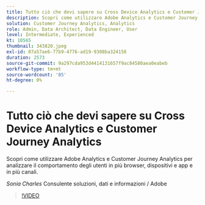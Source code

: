 ```yaml
---
title: Tutto ciò che devi sapere su Cross Device Analytics e Customer Journey Analytics
description: Scopri come utilizzare Adobe Analytics e Customer Journey Analytics per analizzare il comportamento degli utenti in più browser, dispositivi e app e in più canali.
solution: Customer Journey Analytics, Analytics
role: Admin, Data Architect, Data Engineer, User
level: Intermediate, Experienced
kt: 10565
thumbnail: 343820.jpeg
exl-id: 07a57ae6-77b9-4776-ad19-9308ba324158
duration: 2573
source-git-commit: 9a297cda953d4414131657f9ac84580aea0eabeb
workflow-type: tm+mt
source-wordcount: '85'
ht-degree: 0%

---
```


# Tutto ciò che devi sapere su Cross Device Analytics e Customer Journey Analytics

Scopri come utilizzare Adobe Analytics e Customer Journey Analytics per analizzare il comportamento degli utenti in più browser, dispositivi e app e in più canali.

*Sonia Charles* Consulente soluzioni, dati e informazioni / Adobe

>[!VIDEO](https://video.tv.adobe.com/v/343820/?quality=12&learn=on)
